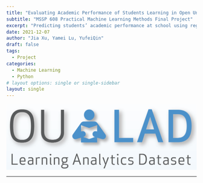 ```yaml
---
title: "Evaluating Academic Performance of Students Learning in Open University"
subtitle: "MSSP 608 Practical Machine Learning Methods Final Project"
excerpt: "Predicting students’ academic performance at school using regression methods is not a new area of interest. Machine learning methods, however, are relatively new in this field and it has been flourishing in recent years. According to Ghorbani and Ghousi (2020), due to technological advancements, predicting students’ performance at school is among the most beneficial and significant research topics nowadays. Therefore, we believe that it is a meaningful area for us to focus on and we decide to analyze the Open University Learning Analytics Dataset to study the student’s academic performance."
date: 2021-12-07
author: "Jia Xu, Yamei Lu, YufeiQin"
draft: false
tags:
  - Project
categories:
  - Machine Learning
  - Python
# layout options: single or single-sidebar
layout: single
---
```




![Open University Learning Analytics Dataset](featured-hex.png)

---



